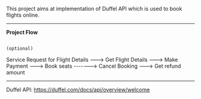 This project aims at implementation of Duffel API which is used to book flights online. 

-----------------------------------------------------------------------------------------------------------------------------------------------

**Project Flow**
                                                                                          
                                                                                             (optional)
Service Request for Flight Details ---> Get Flight Details ---> Make Payment ---> Book seats  ------->  Cancel Booking ---> Get refund amount


-----------------------------------------------------------------------------------------------------------------------------------------------

Duffel API: https://duffel.com/docs/api/overview/welcome
                                    
                                     
